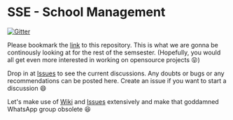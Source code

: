 # SSE - School Management

[![Gitter](https://img.shields.io/gitter/room/nwjs/nw.js.svg?maxAge=2592000)](https://gitter.im/tifac/Lobby)

Please bookmark the [link](https://github.com/tifac/school-mgmt/) to this repository. This is what we are gonna be 
continously looking at for the rest of the semsester. (Hopefully, you would all get even more interested in working on 
opensource projects :stuck_out_tongue_closed_eyes:) 

Drop in at [Issues](https://github.com/tifac/school-mgmt/issues) to see the current discussions. Any doubts or
bugs or any recommendations can be posted here. Create an issue if you want to start a discussion :smile:

Let's make use of [Wiki](https://github.com/tifac/school-mgmt/wiki) and [Issues](https://github.com/tifac/school-mgmt/issues)
extensively and make that goddamned WhatsApp group obsolete :satisfied:
